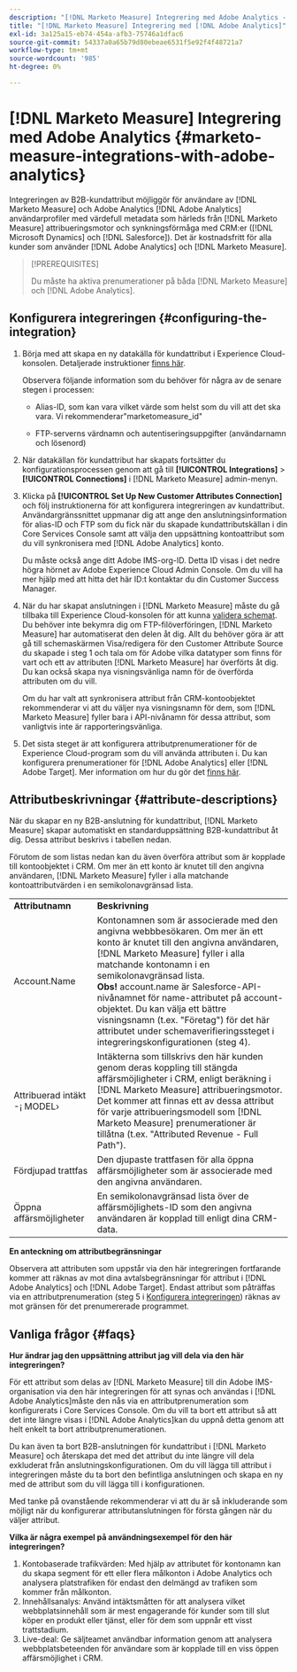 ```yaml
---
description: "[!DNL Marketo Measure] Integrering med Adobe Analytics - [!DNL Marketo Measure] - Produktdokumentation"
title: "[!DNL Marketo Measure] Integrering med [!DNL Adobe Analytics]"
exl-id: 3a125a15-eb74-454a-afb3-75746a1dfac6
source-git-commit: 54337a0a65b79d80ebeae6531f5e92f4f48721a7
workflow-type: tm+mt
source-wordcount: '985'
ht-degree: 0%

---
```


# [!DNL Marketo Measure] Integrering med Adobe Analytics {#marketo-measure-integrations-with-adobe-analytics}

Integreringen av B2B-kundattribut möjliggör för användare av [!DNL Marketo Measure] och Adobe Analytics [!DNL Adobe Analytics] användarprofiler med värdefull metadata som härleds från [!DNL Marketo Measure] attribueringsmotor och synkningsförmåga med CRM:er ([!DNL Microsoft Dynamics] och [!DNL Salesforce]). Det är kostnadsfritt för alla kunder som använder [!DNL Adobe Analytics] och [!DNL Marketo Measure].

>[!PREREQUISITES]
>
>Du måste ha aktiva prenumerationer på båda [!DNL Marketo Measure] och [!DNL Adobe Analytics].

## Konfigurera integreringen {#configuring-the-integration}

1. Börja med att skapa en ny datakälla för kundattribut i Experience Cloud-konsolen. Detaljerade instruktioner [finns här](https://docs.adobe.com/content/help/en/core-services/interface/customer-attributes/t-crs-usecase.html).

   Observera följande information som du behöver för några av de senare stegen i processen:

   * Alias-ID, som kan vara vilket värde som helst som du vill att det ska vara. Vi rekommenderar&quot;marketomeasure_id&quot;

   * FTP-serverns värdnamn och autentiseringsuppgifter (användarnamn och lösenord)

1. När datakällan för kundattribut har skapats fortsätter du konfigurationsprocessen genom att gå till **[!UICONTROL Integrations]** > **[!UICONTROL Connections]** i [!DNL Marketo Measure] admin-menyn.

1. Klicka på **[!UICONTROL Set Up New Customer Attributes Connection]** och följ instruktionerna för att konfigurera integreringen av kundattribut. Användargränssnittet uppmanar dig att ange den anslutningsinformation för alias-ID och FTP som du fick när du skapade kundattributskällan i din Core Services Console samt att välja den uppsättning kontoattribut som du vill synkronisera med [!DNL Adobe Analytics] konto.

   Du måste också ange ditt Adobe IMS-org-ID. Detta ID visas i det nedre högra hörnet av Adobe Experience Cloud Admin Console. Om du vill ha mer hjälp med att hitta det här ID:t kontaktar du din Customer Success Manager.

1. När du har skapat anslutningen i [!DNL Marketo Measure] måste du gå tillbaka till Experience Cloud-konsolen för att kunna [validera schemat](https://docs.adobe.com/content/help/en/core-services/interface/customer-attributes/validate-schema.html). Du behöver inte bekymra dig om FTP-filöverföringen, [!DNL Marketo Measure] har automatiserat den delen åt dig. Allt du behöver göra är att gå till schemaskärmen Visa/redigera för den Customer Attribute Source du skapade i steg 1 och tala om för Adobe vilka datatyper som finns för vart och ett av attributen [!DNL Marketo Measure] har överförts åt dig. Du kan också skapa nya visningsvänliga namn för de överförda attributen om du vill.

   Om du har valt att synkronisera attribut från CRM-kontoobjektet rekommenderar vi att du väljer nya visningsnamn för dem, som [!DNL Marketo Measure] fyller bara i API-nivånamn för dessa attribut, som vanligtvis inte är rapporteringsvänliga.

1. Det sista steget är att konfigurera attributprenumerationer för de Experience Cloud-program som du vill använda attributen i.  Du kan konfigurera prenumerationer för [!DNL Adobe Analytics] eller [!DNL Adobe Target].  Mer information om hur du gör det [finns här](https://docs.adobe.com/content/help/en/core-services/interface/customer-attributes/subscription.html).

## Attributbeskrivningar {#attribute-descriptions}

När du skapar en ny B2B-anslutning för kundattribut, [!DNL Marketo Measure] skapar automatiskt en standarduppsättning B2B-kundattribut åt dig. Dessa attribut beskrivs i tabellen nedan.

Förutom de som listas nedan kan du även överföra attribut som är kopplade till kontoobjektet i CRM. Om mer än ett konto är knutet till den angivna användaren, [!DNL Marketo Measure] fyller i alla matchande kontoattributvärden i en semikolonavgränsad lista.

<table> 
 <colgroup> 
  <col> 
  <col> 
 </colgroup> 
 <tbody> 
  <tr> 
   <td><b>Attributnamn</b></td> 
   <td><b>Beskrivning</b></td>
  </tr> 
  <tr> 
   <td>Account.Name</td> 
   <td>Kontonamnen som är associerade med den angivna webbbesökaren. Om mer än ett konto är knutet till den angivna användaren, [!DNL Marketo Measure] fyller i alla matchande kontonamn i en semikolonavgränsad lista.<br/>
   <strong>Obs!</strong> account.name är Salesforce-API-nivånamnet för name-attributet på account-objektet. Du kan välja ett bättre visningsnamn (t.ex. "Företag") för det här attributet under schemaverifieringssteget i integreringskonfigurationen (steg 4).</td>
  </tr>
  <tr> 
   <td>Attribuerad intäkt -¡ MODEL›</td> 
   <td>Intäkterna som tillskrivs den här kunden genom deras koppling till stängda affärsmöjligheter i CRM, enligt beräkning i [!DNL Marketo Measure] attribueringsmotor.<br/>
   Det kommer att finnas ett av dessa attribut för varje attribueringsmodell som [!DNL Marketo Measure] prenumerationer är tillåtna (t.ex. "Attributed Revenue - Full Path").</td>
  </tr>
  <tr> 
   <td>Fördjupad trattfas</td> 
   <td>Den djupaste trattfasen för alla öppna affärsmöjligheter som är associerade med den angivna användaren.</td>
  </tr>
  <tr> 
   <td>Öppna affärsmöjligheter</td> 
   <td>En semikolonavgränsad lista över de affärsmöjlighets-ID som den angivna användaren är kopplad till enligt dina CRM-data.</td>
  </tr> 
 </tbody> 
</table>

**En anteckning om attributbegränsningar**

Observera att attributen som uppstår via den här integreringen fortfarande kommer att räknas av mot dina avtalsbegränsningar för attribut i [!DNL Adobe Analytics] och [!DNL Adobe Target]. Endast attribut som påträffas via en attributprenumeration (steg 5 i [Konfigurera integreringen](#configuring-the-integration)) räknas av mot gränsen för det prenumererade programmet.

## Vanliga frågor {#faqs}

**Hur ändrar jag den uppsättning attribut jag vill dela via den här integreringen?**

För ett attribut som delas av [!DNL Marketo Measure] till din Adobe IMS-organisation via den här integreringen för att synas och användas i [!DNL Adobe Analytics]måste den nås via en attributprenumeration som konfigurerats i Core Services Console. Om du vill ta bort ett attribut så att det inte längre visas i [!DNL Adobe Analytics]kan du uppnå detta genom att helt enkelt ta bort attributprenumerationen.

Du kan även ta bort B2B-anslutningen för kundattribut i [!DNL Marketo Measure] och återskapa det med det attribut du inte längre vill dela exkluderat från anslutningskonfigurationen. Om du vill lägga till attribut i integreringen måste du ta bort den befintliga anslutningen och skapa en ny med de attribut som du vill lägga till i konfigurationen.

Med tanke på ovanstående rekommenderar vi att du är så inkluderande som möjligt när du konfigurerar attributanslutningen för första gången när du väljer attribut.

**Vilka är några exempel på användningsexempel för den här integreringen?**

1. Kontobaserade trafikvärden: Med hjälp av attributet för kontonamn kan du skapa segment för ett eller flera målkonton i Adobe Analytics och analysera platstrafiken för endast den delmängd av trafiken som kommer från målkonton.
1. Innehållsanalys: Använd intäktsmåtten för att analysera vilket webbplatsinnehåll som är mest engagerande för kunder som till slut köper en produkt eller tjänst, eller för dem som uppnår ett visst trattstadium.
1. Live-deal: Ge säljteamet användbar information genom att analysera webbplatsbeteenden för användare som är kopplade till en viss öppen affärsmöjlighet i CRM.
